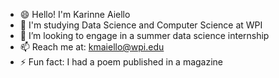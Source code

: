 - 😄 Hello! I'm Karinne Aiello
- 🔭 I'm studying Data Science and Computer Science at WPI
- 🌱 I’m looking to engage in a summer data science internship
- 📫 Reach me at: kmaiello@wpi.edu
- ⚡ Fun fact: I had a poem published in a magazine
